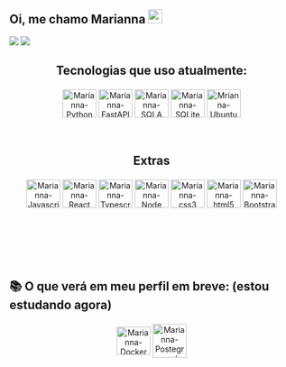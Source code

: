 

## Oi, me chamo Marianna <img src="https://media.giphy.com/media/hvRJCLFzcasrR4ia7z/giphy.gif" width="25px">

  <a href = "mailto:marianna.baldez@gmail.com"><img src="https://img.shields.io/badge/-Gmail-%23333?style=for-the-badge&logo=gmail&logoColor=white" target="_blank"></a>
  <a href="https://www.linkedin.com/in/marianna-baldez-gomes-90b409191/" target="_blank"><img src="https://img.shields.io/badge/-LinkedIn-%230077B5?style=for-the-badge&logo=linkedin&logoColor=white" target="_blank"></a> 

 
  ## <p align=center> Tecnologias que uso atualmente:

  <div style="display: inline_block" align=center>
    <img align="center" alt="Marianna-Python" height="50" width="60" src="https://cdn.jsdelivr.net/gh/devicons/devicon/icons/python/python-original.svg" />
    <img align="center" alt="Marianna-FastAPI" height="50" width="60" src="https://cdn.jsdelivr.net/gh/devicons/devicon/icons/fastapi/fastapi-original.svg" />
    <img align="center" alt="Marianna-SQLA" height="50" width="60" src="https://cdn.jsdelivr.net/gh/devicons/devicon/icons/sqlalchemy/sqlalchemy-original.svg" />
    <img align="center" alt="Marianna-SQLite" height="50" width="60" src="https://cdn.jsdelivr.net/gh/devicons/devicon/icons/sqlite/sqlite-original-wordmark.svg" />
    <img align="center" alt="Mrianna-Ubuntu" height="50" width="60" src="https://cdn.jsdelivr.net/gh/devicons/devicon/icons/ubuntu/ubuntu-plain.svg" />   
  </div>
   <br> <br>
   
   ## <p align=center> Extras

  <div style="display: inline_block" align=center>
    <img align="center" alt="Marianna-Javascript" height="50" width="60" src="https://cdn.jsdelivr.net/gh/devicons/devicon/icons/javascript/javascript-original.svg"/>
    <img align="center" alt="Marianna-React" height="50" width="60" src="https://cdn.jsdelivr.net/gh/devicons/devicon/icons/react/react-original.svg" />
    <img align="center" alt="Marianna-Typescript" height="50" width="60" src="https://cdn.jsdelivr.net/gh/devicons/devicon/icons/typescript/typescript-original.svg">
    <img align="center" alt="Marianna-Node" height="50" width="60" src="https://cdn.jsdelivr.net/gh/devicons/devicon/icons/nodejs/nodejs-original.svg" />
    <img align="center" alt="Marianna-css3" height="50" width="60" src="https://cdn.jsdelivr.net/gh/devicons/devicon/icons/css3/css3-original.svg" />
    <img align="center" alt="Marianna-html5" height="50" width="60"src="https://cdn.jsdelivr.net/gh/devicons/devicon/icons/html5/html5-original.svg" />
    <img align="center" alt="Marianna-Bootstrap" height="50" width="60" src="https://cdn.jsdelivr.net/gh/devicons/devicon/icons/bootstrap/bootstrap-plain.svg" />
    
  <br> <br>
   
    
 </div>
 <br> <br>

<!--![Snake animation](https://github.com/mariannabaldez/mriannabaldez/blob/output/github-contribution-grid-snake.svg)-->


  ## <p> 📚 O que verá em meu perfil em breve: (estou estudando agora)
  
  <div style="display: inline_block" align=center>
  <img align="center" alt="Marianna-Docker" height="50" width="60" src="https://cdn.jsdelivr.net/gh/devicons/devicon/icons/docker/docker-plain-wordmark.svg" />
  <img align="center" alt="Marianna-Postegresql" width="60" src="https://cdn.jsdelivr.net/gh/devicons/devicon/icons/postgresql/postgresql-plain-wordmark.svg" />
